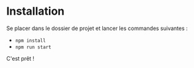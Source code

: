 # Installation

Se placer dans le dossier de projet et lancer les commandes suivantes :

- `npm install`
- `npm run start`

C'est prêt !